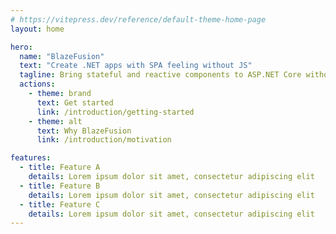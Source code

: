 ```yaml
---
# https://vitepress.dev/reference/default-theme-home-page
layout: home

hero:
  name: "BlazeFusion"
  text: "Create .NET apps with SPA feeling without JS"
  tagline: Bring stateful and reactive components to ASP.NET Core without writing JavaScript
  actions:
    - theme: brand
      text: Get started
      link: /introduction/getting-started
    - theme: alt
      text: Why BlazeFusion
      link: /introduction/motivation

features:
  - title: Feature A
    details: Lorem ipsum dolor sit amet, consectetur adipiscing elit
  - title: Feature B
    details: Lorem ipsum dolor sit amet, consectetur adipiscing elit
  - title: Feature C
    details: Lorem ipsum dolor sit amet, consectetur adipiscing elit
---
```


